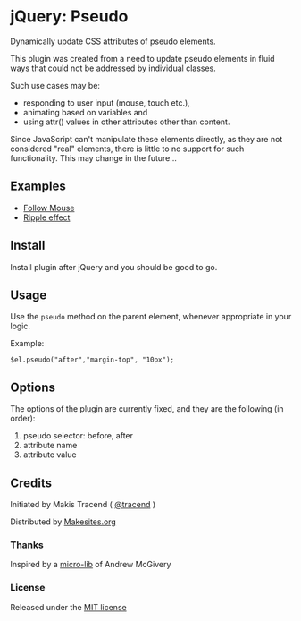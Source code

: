 # jQuery: Pseudo

Dynamically update CSS attributes of pseudo elements.

This plugin was created from a need to update pseudo elements in fluid ways that could not be addressed by individual classes.

Such use cases may be:
* responding to user input (mouse, touch etc.),
* animating based on variables and
* using attr() values in other attributes other than content.

Since JavaScript can't manipulate these elements directly, as they are not considered "real" elements, there is little to no support for such functionality. This may change in the future...


## Examples

* [Follow Mouse](http://rawgit.com/makesites/jquery-pseudo/master/examples/example-01.html)
* [Ripple effect](http://rawgit.com/makesites/jquery-pseudo/master/examples/example-02.html)


## Install

Install plugin after jQuery and you should be good to go.


## Usage

Use the `pseudo` method on the parent element, whenever appropriate in your logic.

Example:
```
$el.pseudo("after","margin-top", "10px");
```


## Options

The options of the plugin are currently fixed, and they are the following (in order):

1. pseudo selector: before, after
2. attribute name
3. attribute value


## Credits

Initiated by Makis Tracend ( [@tracend](http://tracend.me/) )

Distributed by [Makesites.org](http://makesites.org)

### Thanks

Inspired by a [micro-lib](http://mcgivery.com/htmlelement-pseudostyle-settingmodifying-before-and-after-in-javascript/) of Andrew McGivery

### License

Released under the [MIT license](http://makesites.org/licenses/MIT)
